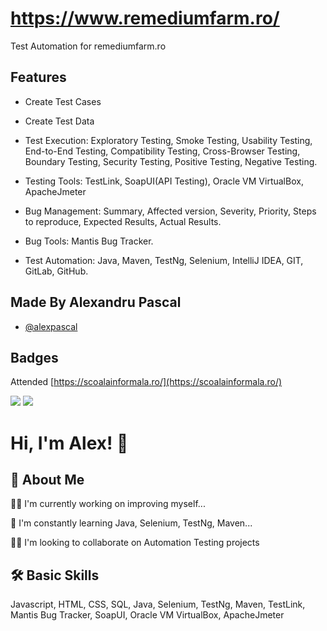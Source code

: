 
# https://www.remediumfarm.ro/

Test Automation for remediumfarm.ro


## Features

- Create Test Cases
- Create Test Data
- Test Execution: Exploratory Testing, Smoke Testing, Usability Testing, End-to-End Testing, Compatibility Testing, Cross-Browser Testing, Boundary Testing, Security Testing, Positive Testing, Negative Testing.
- Testing Tools: TestLink, SoapUI(API Testing), Oracle VM VirtualBox, ApacheJmeter
- Bug Management: Summary, Affected version, Severity, Priority, Steps to reproduce, Expected Results, Actual Results.
- Bug Tools: Mantis Bug Tracker.

- Test Automation: Java, Maven, TestNg, Selenium, IntelliJ IDEA, GIT, GitLab, GitHub.

## Made By Alexandru Pascal

- [@alexpascal](https://www.github.com/PAlexuv)

## Badges
Attended [https://scoalainformala.ro/](https://scoalainformala.ro/)

[![](https://i.ibb.co/1rFvDbN/aut.png)](https://erp.scoalainformala.ro/store/diplomas/701d97f85aaf9e0efa0c71ef78ccb45e6f870f4d/Certificate.pdf)
[![](https://i.ibb.co/SXcXZXD/man.png)](https://erp.scoalainformala.ro/store/diplomas/548ccc1fb55b54e51be6cac590883b4b12c26f5b/Certificate.pdf)



# Hi, I'm Alex! 👋


## 🚀 About Me
👩‍💻   I'm currently working on improving myself...

🧠    I'm constantly learning Java, Selenium, TestNg, Maven...

👯‍♀️ I'm looking to collaborate on Automation Testing projects


## 🛠 Basic Skills
Javascript, HTML, CSS, SQL, Java, Selenium, TestNg, Maven, TestLink, Mantis Bug Tracker, SoapUI, Oracle VM VirtualBox, ApacheJmeter